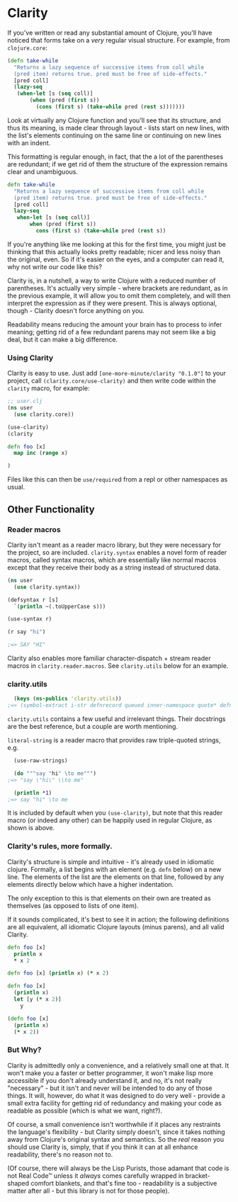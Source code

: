# Clarity

If you've written or read any substantial amount of Clojure, you'll have noticed that forms take on a *very* regular visual structure. For example, from `clojure.core`:

```clj
(defn take-while
  "Returns a lazy sequence of successive items from coll while
  (pred item) returns true. pred must be free of side-effects."
  [pred coll]
  (lazy-seq
   (when-let [s (seq coll)]
       (when (pred (first s))
         (cons (first s) (take-while pred (rest s)))))))
```

Look at virtually any Clojure function and you'll see that its structure, and thus its meaning, is made clear through layout - lists start on new lines, with the list's elements continuing on the same line or continuing on new lines with an indent.

This formatting is regular enough, in fact, that the a lot of the parentheses are redundant; if we get rid of them the structure of the expression remains clear and unambiguous.

```clj
defn take-while
  "Returns a lazy sequence of successive items from coll while
  (pred item) returns true. pred must be free of side-effects."
  [pred coll]
  lazy-seq
   when-let [s (seq coll)]
       when (pred (first s))
         cons (first s) (take-while pred (rest s))
```

If you're anything like me looking at this for the first time, you might just be thinking that this actually looks pretty readable; nicer and less noisy than the original, even. So if it's easier on the eyes, and a computer can read it, why not write our code like this?

Clarity is, in a nutshell, a way to write Clojure with a reduced number of parentheses. It's actually very simple - where brackets are redundant, as in the previous example, it will allow you to omit them completely, and will then interpret the expression as if they were present. This is always optional, though - Clarity doesn't force anything on you.

Readability means reducing the amount your brain has to process to infer meaning; getting rid of a few redundant parens may not seem like a big deal, but it can make a big difference.

### Using Clarity

Clarity is easy to use. Just add `[one-more-minute/clarity "0.1.0"]` to your project, call `(clarity.core/use-clarity)` and then write code within the `clarity` macro, for example:

```clj
;; user.clj
(ns user
  (use clarity.core))

(use-clarity)
(clarity

defn foo [x]
  map inc (range x)

)
```

Files like this can then be `use/require`d from a repl or other namespaces as usual.

## Other Functionality

### Reader macros

Clarity isn't meant as a reader macro library, but they were necessary for the project, so are included. `clarity.syntax` enables a novel form of reader macros, called syntax macros, which are essentially like normal macros except that they receive their body as a string instead of structured data.

```clj
(ns user
  (use clarity.syntax))

(defsyntax r [s]
  `(println ~(.toUpperCase s)))

(use-syntax r)

(r say "hi")

;=> SAY "HI"
```

Clarity also enables more familiar character-dispatch + stream reader macros in `clarity.reader.macros`. See `clarity.utils` below for an example.

### clarity.utils

```clj
  (keys (ns-publics 'clarity.utils))
;=> (symbol-extract i-str defnrecord queued inner-namespace quote* defntype queue colon use-raw-strings λ infix)
```

`clarity.utils` contains a few useful and irrelevant things. Their docstrings are the best reference, but a couple are worth mentioning.

`literal-string` is a reader macro that provides raw triple-quoted strings, e.g.

```clj
  (use-raw-strings)

  (do """say "hi" \to me""")
;=> "say \"hi\" \\to me"

  (println *1)
;=> say "hi" \to me
```

It is included by default when you `(use-clarity)`, but note that this reader macro (or indeed any other) can be happily used in regular Clojure, as shown is above.

### Clarity's rules, more formally.

Clarity's structure is simple and intuitive - it's already used in idiomatic clojure. Formally, a list begins with an element (e.g. `defn` below) on a new line. The elements of the list are the elements on that line, followed by any elements directly below which have a higher indentation.

The only exception to this is that elements on their own are treated as themselves (as opposed to lists of one item).

If it sounds complicated, it's best to see it in action; the following definitions are all equivalent, all idiomatic Clojure layouts (minus parens), and all valid Clarity.

```clj
defn foo [x]
  println x
  * x 2

defn foo [x] (println x) (* x 2)

defn foo [x]
  (println x)
  let [y (* x 2)]
    y

(defn foo [x]
  (println x)
  (* x 2))
```

### But Why?

Clarity is admittedly only a convenience, and a relatively small one at that. It won't make you a faster or better programmer, it won't make lisp more accessible if you don't already understand it, and no, it's not really "necessary" - but it isn't and never will be intended to do any of those things. It will, however, do what it was designed to do very well - provide a small extra facility for getting rid of redundancy and making your code as readable as possible (which is what we want, right?).

Of course, a small convenience isn't worthwhile if it places any restraints the language's flexibility - but Clarity simply doesn't, since it takes nothing away from Clojure's original syntax and semantics. So the *real* reason you should use Clarity is, simply, that if you think it can at all enhance readability, there's no reason not to.

(Of course, there will always be the Lisp Purists, those adamant that code is not Real Code™ unless it *always* comes carefully wrapped in bracket-shaped comfort blankets, and that's fine too - readability is a subjective matter after all - but this library is not for those people).